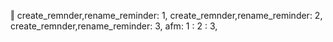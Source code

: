 ‖
create_remnder,rename_reminder: 1, create_remnder,rename_reminder: 2, create_remnder,rename_reminder: 3, 
afm: 1 : 2 : 3, 
